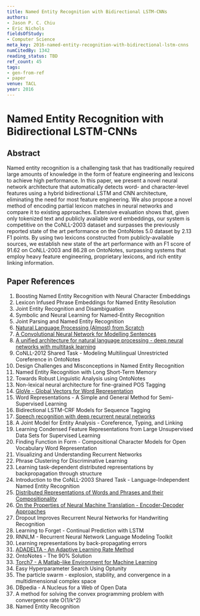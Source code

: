 ```yaml
---
title: Named Entity Recognition with Bidirectional LSTM-CNNs
authors:
- Jason P. C. Chiu
- Eric Nichols
fieldsOfStudy:
- Computer Science
meta_key: 2016-named-entity-recognition-with-bidirectional-lstm-cnns
numCitedBy: 1342
reading_status: TBD
ref_count: 45
tags:
- gen-from-ref
- paper
venue: TACL
year: 2016
---
```


# Named Entity Recognition with Bidirectional LSTM-CNNs

## Abstract

Named entity recognition is a challenging task that has traditionally required large amounts of knowledge in the form of feature engineering and lexicons to achieve high performance. In this paper, we present a novel neural network architecture that automatically detects word- and character-level features using a hybrid bidirectional LSTM and CNN architecture, eliminating the need for most feature engineering. We also propose a novel method of encoding partial lexicon matches in neural networks and compare it to existing approaches. Extensive evaluation shows that, given only tokenized text and publicly available word embeddings, our system is competitive on the CoNLL-2003 dataset and surpasses the previously reported state of the art performance on the OntoNotes 5.0 dataset by 2.13 F1 points. By using two lexicons constructed from publicly-available sources, we establish new state of the art performance with an F1 score of 91.62 on CoNLL-2003 and 86.28 on OntoNotes, surpassing systems that employ heavy feature engineering, proprietary lexicons, and rich entity linking information.

## Paper References

1. Boosting Named Entity Recognition with Neural Character Embeddings
2. Lexicon Infused Phrase Embeddings for Named Entity Resolution
3. Joint Entity Recognition and Disambiguation
4. Symbolic and Neural Learning for Named-Entity Recognition
5. Joint Parsing and Named Entity Recognition
6. [Natural Language Processing (Almost) from Scratch](2011-natural-language-processing-almost-from-scratch)
7. [A Convolutional Neural Network for Modelling Sentences](2014-a-convolutional-neural-network-for-modelling-sentences)
8. [A unified architecture for natural language processing - deep neural networks with multitask learning](2008-a-unified-architecture-for-natural-language-processing-deep-neural-networks-with-multitask-learning)
9. CoNLL-2012 Shared Task - Modeling Multilingual Unrestricted Coreference in OntoNotes
10. Design Challenges and Misconceptions in Named Entity Recognition
11. Named Entity Recognition with Long Short-Term Memory
12. Towards Robust Linguistic Analysis using OntoNotes
13. Non-lexical neural architecture for fine-grained POS Tagging
14. [GloVe - Global Vectors for Word Representation](2014-glove-global-vectors-for-word-representation)
15. Word Representations - A Simple and General Method for Semi-Supervised Learning
16. Bidirectional LSTM-CRF Models for Sequence Tagging
17. [Speech recognition with deep recurrent neural networks](2013-speech-recognition-with-deep-recurrent-neural-networks)
18. A Joint Model for Entity Analysis - Coreference, Typing, and Linking
19. Learning Condensed Feature Representations from Large Unsupervised Data Sets for Supervised Learning
20. Finding Function in Form - Compositional Character Models for Open Vocabulary Word Representation
21. Visualizing and Understanding Recurrent Networks
22. Phrase Clustering for Discriminative Learning
23. Learning task-dependent distributed representations by backpropagation through structure
24. Introduction to the CoNLL-2003 Shared Task - Language-Independent Named Entity Recognition
25. [Distributed Representations of Words and Phrases and their Compositionality](2013-distributed-representations-of-words-and-phrases-and-their-compositionality)
26. [On the Properties of Neural Machine Translation - Encoder-Decoder Approaches](2014-on-the-properties-of-neural-machine-translation-encoder-decoder-approaches)
27. Dropout Improves Recurrent Neural Networks for Handwriting Recognition
28. Learning to Forget - Continual Prediction with LSTM
29. RNNLM - Recurrent Neural Network Language Modeling Toolkit
30. Learning representations by back-propagating errors
31. [ADADELTA - An Adaptive Learning Rate Method](2012-adadelta-an-adaptive-learning-rate-method)
32. OntoNotes - The 90% Solution
33. [Torch7 - A Matlab-like Environment for Machine Learning](2011-torch7-a-matlab-like-environment-for-machine-learning)
34. Easy Hyperparameter Search Using Optunity
35. The particle swarm - explosion, stability, and convergence in a multidimensional complex space
36. DBpedia - A Nucleus for a Web of Open Data
37. A method for solving the convex programming problem with convergence rate O(1/k^2)
38. Named Entity Recognition
